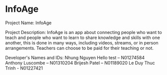 # InfoAge
Project Name: InfoAge

Project Description: InfoAge is an app about connecting people who want to teach and people who want to learn to share knowledge and skills with one another,
this is done in many ways, including videos, streams, or in person arrangements. Teachers can choose to be paid for their teaching or not.

Developer's Names and IDs: 
Nhung Nguyen Hello test – N01274584
Anthony Luscombe – N01310204
Brijesh Patel – N01189020
Le Duy Thuc Trinh - N01227421
